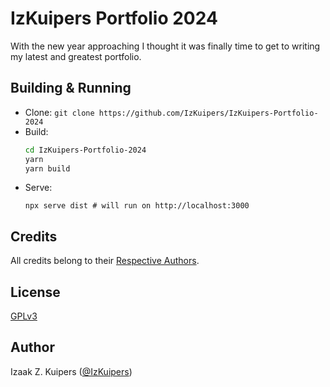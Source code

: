 # IzKuipers Portfolio 2024

With the new year approaching I thought it was finally time to get to writing my latest and greatest portfolio.

## Building & Running

- Clone: `git clone https://github.com/IzKuipers/IzKuipers-Portfolio-2024`
- Build:
  ```bash
  cd IzKuipers-Portfolio-2024
  yarn
  yarn build
  ```
- Serve:
  ```
  npx serve dist # will run on http://localhost:3000
  ```

## Credits

All credits belong to their [Respective Authors](./CREDITS.md).

## License

[GPLv3](./LICENSE)

## Author

Izaak Z. Kuipers ([@IzKuipers](https://github.com/IzKuipers))
